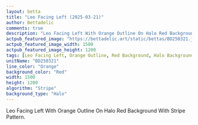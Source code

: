 ```yaml
---
layout: betta
title: "Leo Facing Left (2025-03-21)"
author: Bettadelic
comments: true
description: "Leo Facing Left With Orange Outline On Halo Red Background With Stripe Pattern."
actpub_featured_image: "https://bettadelic.art/static/bettas/BD250321.jpg"
actpub_featured_image_width: 1500
actpub_featured_image_height: 1200
tags: [Leo Facing Left, Orange Outline, Red Background, Halo Background Pattern, Stripe Pattern, March 2025]
unitName: "BD250321"
line_color: "Orange"
background_color: "Red"
width: 1500
height: 1200
algorithm: "Stripe"
background_type: "Halo"
---
```


Leo Facing Left With Orange Outline On Halo Red Background With Stripe Pattern.
